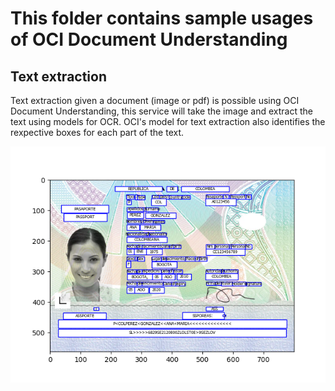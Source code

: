 # This folder contains sample usages of OCI Document Understanding

## Text extraction

Text extraction given a document (image or pdf) is possible using OCI Document Understanding, this service will take the image and extract the text using models for OCR. OCI's model for text extraction also identifies the rexpective boxes for each part of the text.

![image](./passport_with_annotations.png)
